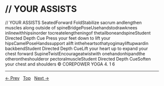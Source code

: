 # // YOUR ASSISTS

// YOUR ASSISTS
SeatedForward FoldStabilize sacrum andlengthen muscles along outside of spineBridgePoseUsehandstodrawknees inlinewithhipsinorder tocreatelengtheningof thetailboneandspineStudent Directed Depth Cue Press your feet down to lift your hipsCamelPoseHandssupport alift intheheartsothatyogimayliftupwardin backbendStudent Directed Depth CueLift your heart up to expand your chest forward
SupineTwistEncourageatwistwith onehandonhipandthe otherontheshoulderor pectoralmuscleStudent Directed Depth CueSoften your chest and shoulders © COREPOWER YOGA 4. 1 6


---
[← Prev](/pages/page-203.md) &nbsp; [Top](/index.md) &nbsp; [Next →](/pages/page-205.md)
